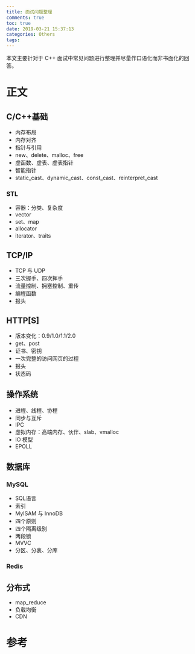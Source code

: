 ```yaml
---
title: 面试问题整理
comments: true
toc: true
date: 2019-03-21 15:37:13
categories: Others
tags:
---
```


本文主要针对于 C++ 面试中常见问题进行整理并尽量作口语化而非书面化的回答。

<!--more-->

# 正文

## C/C++基础

- 内存布局
- 内存对齐
- 指针与引用
- new、delete、malloc、free
- 虚函数、虚表、虚表指针
- 智能指针
- static_cast、dynamic_cast、const_cast、reinterpret_cast

### STL

- 容器：分类、复杂度
- vector
- set、map
- allocator
- iterator、traits

## TCP/IP

- TCP 与 UDP
- 三次握手、四次挥手
- 流量控制、拥塞控制、重传
- 编程函数
- 报头

## HTTP[S]

- 版本变化：0.9/1.0/1.1/2.0
- get、post
- 证书、密钥
- 一次完整的访问网页的过程
- 报头
- 状态码

## 操作系统

- 进程、线程、协程
- 同步与互斥
- IPC
- 虚拟内存：高端内存、伙伴、slab、vmalloc
- IO 模型
- EPOLL

## 数据库

### MySQL

- SQL语言
- 索引
- MyISAM 与 InnoDB
- 四个原则
- 四个隔离级别
- 两段锁
- MVVC
- 分区、分表、分库

### Redis

## 分布式

- map_reduce
- 负载均衡
- CDN

# 参考
